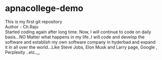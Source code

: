 # apnacollege-demo
This is my first git repository
<br>
Author - Ch.Raju
<br>
Started coding again after long time. Now, I will continue to code on daily basis...NO Matter what happens in my life..I will code and develop the software and establish my own software company in hyderbad and expand it in all over the world...Like Steve Jobs, Elon Musk and Larry page, Google , Perplexity ..etc.,,,
